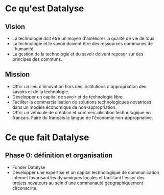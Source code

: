 # Ce qu'est Datalyse

## Vision

  - La technologie doit être un moyen d'améliorer la qualité de vie de tous. 
  - La technologie et le savoir doivent être des ressources communes de l'humanité. 
  - La gestion de la technologie et du savoir doivent reposer sur des principes des communs.

## Mission

  - Offrir un lieu d'innovation hors des institutions d'appropriation des savoirs et de la technologie. 
  - Développer un capital de savoir et de technologie libre.
  - Faciliter la commercialisation de solutions technologiques novatrices dans un modèle économique de non-appropriation.
  - Offrir un véhicule de création et commercialisation technologique en français. Faire du français la langue de l'économie non-appropriative.
  
# Ce que fait Datalyse

## Phase 0: définition et organisation

  - Fonder Datalyse
  - Développer une expertise et un capital technologique de communication internet favorisant les dynamiques locales et facilitant l'essor des projets novateurs au sein d'une communauté géographiquement circonscrite.
